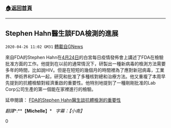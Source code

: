 ###  [:house:返回首頁](https://github.com/ourhimalayas/txt)
---

## Stephen Hahn醫生談FDA檢測的進展
`2020-04-26 11:02 GM31` [轉載自GNews](https://gnews.org/zh-hant/185447/)

來自FDA的Stephen Hahn在[4月24日](https://www.youtube.com/watch?v=3EsVCWN-txU)的白宮每日疫情發佈會上講述了FDA在檢驗批准方面的工作。他提到在以前的通常情況下，研製出一種新病毒的檢測方法需要多年的時間，比如說HIV。但是在短短的幾個月的時間裡為了應對新冠病毒，工業界、學術界和FDA一起，研究和批准了多種核對總和治療方法。他又重複了本周早先提到的抗體檢驗對經濟重啟的重要性。他特別地提到了一種剛剛批准的Lab Corp公司生產的第一個能在家裡進行的檢驗。

延申閱讀： [FDA的Stephen Hahn醫生談抗體檢測的重要性](https://gnews.org/zh-hant/184275/)

*翻譯**:**【**Michelle**】*   *字幕：【小南】*

0
